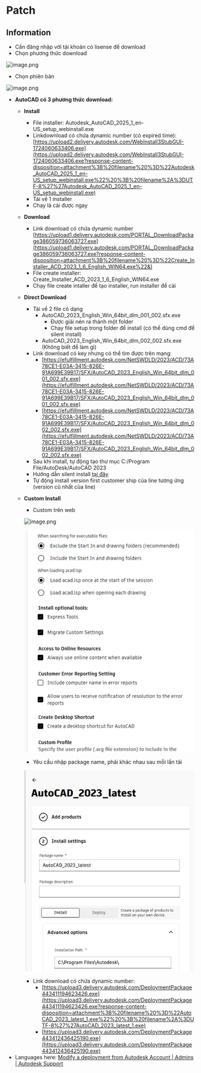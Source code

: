 # Patch

## Information

- Cần đăng nhập với tài khoản có lisense để download
- Chọn phương thức download

![image.png](02%20-%20Work/OPSWSAT/Product%20Notes/AutoCAD%202023/Images/image.png)

- Chọn phiên bản

![image.png](02%20-%20Work/OPSWSAT/Product%20Notes/AutoCAD%202023/Images/image%201.png)

- **AutoCAD có 3 phương thức download:**
    - **Install**
        - File installer: Autodesk_AutoCAD_2025_1_en-US_setup_webinstall.exe
        - Linkdownload có chứa dynamic number (có expired time): [https://upload2.delivery.autodesk.com/WebInstall3StubGUI-1724060633406.exe](https://upload2.delivery.autodesk.com/WebInstall3StubGUI-1724060633406.exe?response-content-disposition=attachment%3B%20filename%20%3D%22Autodesk_AutoCAD_2025_1_en-US_setup_webinstall.exe%22%20%3B%20filename%2A%3DUTF-8%27%27Autodesk_AutoCAD_2025_1_en-US_setup_webinstall.exe)
        - Tải về 1 installer
        - Chạy là cài được ngay
    - **Download**
        - Link download có chứa dynamic number [https://upload1.delivery.autodesk.com/PORTAL_DownloadPackage386059736063727.exe](https://upload1.delivery.autodesk.com/PORTAL_DownloadPackage386059736063727.exe?response-content-disposition=attachment%3B%20filename%20%3D%22Create_Installer_ACD_2023_1_6_English_WIN64.exe%22&)
        - File create installer: Create_Installer_ACD_2023_1_6_English_WIN64.exe
        - Chạy file create intaller để tạo installer, run installer để cài
    - **Direct Download**
        - Tải về 2 file có dạng
            - AutoCAD_2023_English_Win_64bit_dlm_001_002.sfx.exe
                - Được giải nén ra thành một folder
                - Chạy file setup trong folder để install (có thể dùng cmd để silent install)
            - AutoCAD_2023_English_Win_64bit_dlm_002_002.sfx.exe (Không biết để làm gì)
        - Link download có key nhưng có thể tìm được trên mạng:
            - [https://efulfillment.autodesk.com/NetSWDLD/2023/ACD/73A78CE1-E03A-3415-826E-91A699E39B17/SFX/AutoCAD_2023_English_Win_64bit_dlm_001_002.sfx.exe](https://efulfillment.autodesk.com/NetSWDLD/2023/ACD/73A78CE1-E03A-3415-826E-91A699E39B17/SFX/AutoCAD_2023_English_Win_64bit_dlm_001_002.sfx.exe)
            - [https://efulfillment.autodesk.com/NetSWDLD/2023/ACD/73A78CE1-E03A-3415-826E-91A699E39B17/SFX/AutoCAD_2023_English_Win_64bit_dlm_002_002.sfx.exe](https://efulfillment.autodesk.com/NetSWDLD/2023/ACD/73A78CE1-E03A-3415-826E-91A699E39B17/SFX/AutoCAD_2023_English_Win_64bit_dlm_002_002.sfx.exe)
        - Sau khi install, tự động tạo thư mục C:/Program File/AutoDesk/AutoCAD 2023
        - Hướng dẫn silent install [tại đây](https://silentinstallhq.com/autodesk-autocad-2023-silent-install-how-to-guide/)
        - Tự động install version first customer ship của line tương ứng (version cũ nhất của line)
    - **Custom Install**
        - Custom trên web
        
        ![image.png](02%20-%20Work/OPSWSAT/Product%20Notes/AutoCAD%202023/Images/image%202.png)
        
        ![image.png](image%203.png)
        
        - Yêu cầu nhập package name, phải khác nhau sau mỗi lần tải
        
        ![image.png](image%204.png)
        
        - Link download có chứa dynamic number:
            - [https://upload3.delivery.autodesk.com/DeploymentPackage443411194623426.exe](https://upload3.delivery.autodesk.com/DeploymentPackage443411194623426.exe?response-content-disposition=attachment%3B%20filename%20%3D%22AutoCAD_2023_latest_1.exe%22%20%3B%20filename%2A%3DUTF-8%27%27AutoCAD_2023_latest_1.exe)
            - [https://upload3.delivery.autodesk.com/DeploymentPackage443412436425190.exe](https://upload3.delivery.autodesk.com/DeploymentPackage443412436425190.exe)
- Languages here: [Modify a deployment from Autodesk Account | Admins | Autodesk Support](https://www.autodesk.com/support/download-install/admins/account-deploy/modify-a-deployment-from-autodesk-account)